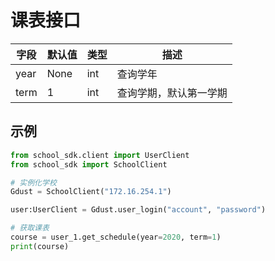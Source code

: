# 课表接口

| 字段 | 默认值 | 类型 | 描述                   |
| ---- | ------ | ---- | ---------------------- |
| year | None   | int  | 查询学年               |
| term | 1      | int  | 查询学期，默认第一学期 |

## 示例
```py
from school_sdk.client import UserClient
from school_sdk import SchoolClient

# 实例化学校
Gdust = SchoolClient("172.16.254.1")

user:UserClient = Gdust.user_login("account", "password")

# 获取课表
course = user_1.get_schedule(year=2020, term=1)
print(course)
```

